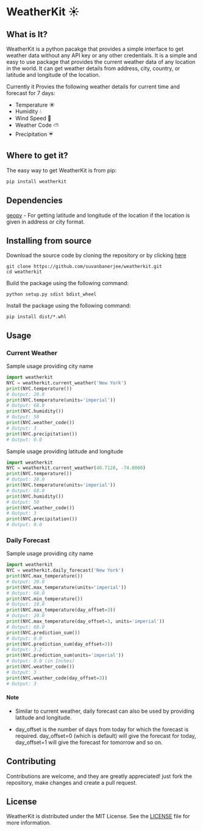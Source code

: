 # WeatherKit ☀️
## What is It?
WeatherKit is a python pacakge that provides a simple interface to get weather data without any API key or any other credentials. It is a simple and easy to use package that provides the current weather data of any location in the world. It can get weather details from address, city, country, or latitude and longitude of the location.

Currently it Provies the following weather details for current time and forecast for 7 days:
- Temperature ☀️
- Humidity 💧
- Wind Speed 💨
- Weather Code ⛅️
- Precipitation ☔️

## Where to get it?

The easy way to get WeatherKit is from pip:

```bash
pip install weatherkit
```

## Dependencies
[geopy](https://pypi.org/project/geopy/) - For getting latitude and longitude of the location if the location is given in address or city format.

## Installing from source
Download the source code by cloning the repository or by clicking [here](https://github.com/suvanbanerjee/weatherkit/archive/refs/heads/main.zip)

```
git clone https://github.com/suvanbanerjee/weatherkit.git
cd weatherkit
```
Build the package using the following command:
```
python setup.py sdist bdist_wheel
```
Install the package using the following command:
```
pip install dist/*.whl
```

## Usage
### Current Weather
Sample usage providing city name
```python
import weatherkit
NYC = weatherkit.current_weather('New York')
print(NYC.temperature())
# Output: 20.0
print(NYC.temperature(units='imperial'))
# Output: 68.0
print(NYC.humidity())
# Output: 50
print(NYC.weather_code())
# Output: 3
print(NYC.precipitation())
# Output: 0.0
```
Sample usage providing latitude and longitude

```python
import weatherkit
NYC = weatherkit.current_weather(40.7128, -74.0060)
print(NYC.temperature())
# Output: 20.0
print(NYC.temperature(units='imperial'))
# Output: 68.0
print(NYC.humidity())
# Output: 50
print(NYC.weather_code())
# Output: 3
print(NYC.precipitation())
# Output: 0.0
```
### Daily Forecast
Sample usage providing city name
```python
import weatherkit
NYC = weatherkit.daily_forecast('New York')
print(NYC.max_temperature())
# Output: 20.0
print(NYC.max_temperature(units='imperial'))
# Output: 68.0
print(NYC.min_temperature())
# Output: 10.0
print(NYC.max_temperature(day_offset=3))
# Output: 20.0
print(NYC.max_temperature(day_offset=3, units='imperial'))
# Output: 68.0
print(NYC.prediction_sum())
# Output: 0.0
print(NYC.prediction_sum(day_offset=3))
# Output: 3.2
print(NYC.prediction_sum(units='imperial'))
# Output: 0.0 (in Inches)
print(NYC.weather_code())
# Output: 3
print(NYC.weather_code(day_offset=3))
# Output: 3
```
#### Note 
- Similar to current weather, daily forecast can also be used by providing latitude and longitude.

- day_offset is the number of days from today for which the forecast is required. day_offset=0 (which is default) will give the forecast for today, day_offset=1 will give the forecast for tomorrow and so on.

## Contributing
Contributions are welcome, and they are greatly appreciated! just fork the repository, make changes and create a pull request.

## License
WeatherKit is distributed under the MIT License. See the [LICENSE](https://github.com/suvanbanerjee/weatherkit/blob/main/LICENSE) file for more information.
